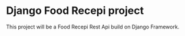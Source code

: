 # Django Food Recepi project

This project will be a Food Recepi Rest Api build on Django Framework.
